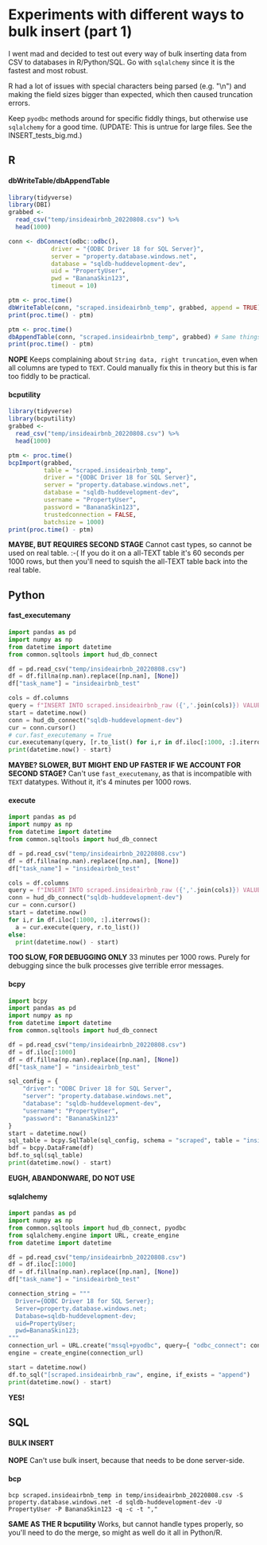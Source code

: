 # Experiments with different ways to bulk insert (part 1)
I went mad and decided to test out every way of bulk inserting data from CSV to databases in R/Python/SQL. Go with `sqlalchemy` since it is the fastest and most robust.

R had a lot of issues with special characters being parsed (e.g. "\n") and making the field sizes bigger than expected, which then caused truncation errors.

Keep `pyodbc` methods around for specific fiddly things, but otherwise use `sqlalchemy` for a good time. (UPDATE: This is untrue for large files. See the INSERT_tests_big.md.)


## R
#### dbWriteTable/dbAppendTable
```R
library(tidyverse)
library(DBI)
grabbed <-
  read_csv("temp/insideairbnb_20220808.csv") %>%
  head(1000)

conn <- dbConnect(odbc::odbc(),
            driver = "{ODBC Driver 18 for SQL Server}",
            server = "property.database.windows.net",
            database = "sqldb-huddevelopment-dev",
            uid = "PropertyUser",
            pwd = "BananaSkin123",
            timeout = 10)

ptm <- proc.time()
dbWriteTable(conn, "scraped.insideairbnb_temp", grabbed, append = TRUE)
print(proc.time() - ptm)

ptm <- proc.time()
dbAppendTable(conn, "scraped.insideairbnb_temp", grabbed) # Same things
print(proc.time() - ptm)
```
**NOPE**
Keeps complaining about `String data, right truncation`, even when all columns are typed to `TEXT`. Could manually fix this in theory but this is far too fiddly to be practical.

#### bcputility
```R
library(tidyverse)
library(bcputility)
grabbed <-
  read_csv("temp/insideairbnb_20220808.csv") %>%
  head(1000)

ptm <- proc.time()
bcpImport(grabbed,
          table = "scraped.insideairbnb_temp",
          driver = "{ODBC Driver 18 for SQL Server}",
          server = "property.database.windows.net",
          database = "sqldb-huddevelopment-dev",
          username = "PropertyUser",
          password = "BananaSkin123",
          trustedconnection = FALSE,
          batchsize = 1000)
print(proc.time() - ptm)
```
**MAYBE, BUT REQUIRES SECOND STAGE**
Cannot cast types, so cannot be used on real table. :-( If you do it on a all-TEXT table it's 60 seconds per 1000 rows, but then you'll need to squish the all-TEXT table back into the real table.


## Python
#### fast_executemany
```py
import pandas as pd
import numpy as np
from datetime import datetime
from common.sqltools import hud_db_connect

df = pd.read_csv("temp/insideairbnb_20220808.csv")
df = df.fillna(np.nan).replace([np.nan], [None])
df["task_name"] = "insideairbnb_test"

cols = df.columns
query = f"INSERT INTO scraped.insideairbnb_raw ({','.join(cols)}) VALUES({','.join(['?'] * len(cols))})"
start = datetime.now()
conn = hud_db_connect("sqldb-huddevelopment-dev")
cur = conn.cursor()
# cur.fast_executemany = True
cur.executemany(query, [r.to_list() for i,r in df.iloc[:1000, :].iterrows()])
print(datetime.now() - start)
```
**MAYBE? SLOWER, BUT MIGHT END UP FASTER IF WE ACCOUNT FOR SECOND STAGE?**
Can't use `fast_executemany`, as that is incompatible with `TEXT` datatypes. Without it, it's 4 minutes per 1000 rows.

#### execute
```py
import pandas as pd
import numpy as np
from datetime import datetime
from common.sqltools import hud_db_connect

df = pd.read_csv("temp/insideairbnb_20220808.csv")
df = df.fillna(np.nan).replace([np.nan], [None])
df["task_name"] = "insideairbnb_test"

cols = df.columns
query = f"INSERT INTO scraped.insideairbnb_raw ({','.join(cols)}) VALUES({','.join(['?'] * len(cols))})"
conn = hud_db_connect("sqldb-huddevelopment-dev")
cur = conn.cursor()
start = datetime.now()
for i,r in df.iloc[:1000, :].iterrows():
  a = cur.execute(query, r.to_list())
else:
  print(datetime.now() - start)
```
**TOO SLOW, FOR DEBUGGING ONLY**
33 minutes per 1000 rows. Purely for debugging since the bulk processes give terrible error messages.

#### bcpy
```py
import bcpy
import pandas as pd
import numpy as np
from datetime import datetime
from common.sqltools import hud_db_connect

df = pd.read_csv("temp/insideairbnb_20220808.csv")
df = df.iloc[:1000]
df = df.fillna(np.nan).replace([np.nan], [None])
df["task_name"] = "insideairbnb_test"

sql_config = {
    "driver": "ODBC Driver 18 for SQL Server",
    "server": "property.database.windows.net",
    "database": "sqldb-huddevelopment-dev",
    "username": "PropertyUser",
    "password": "BananaSkin123"
}
start = datetime.now()
sql_table = bcpy.SqlTable(sql_config, schema = "scraped", table = "insideairbnb_temp")
bdf = bcpy.DataFrame(df)
bdf.to_sql(sql_table)
print(datetime.now() - start)
```
**EUGH, ABANDONWARE, DO NOT USE**

#### sqlalchemy
```py
import pandas as pd
import numpy as np
from common.sqltools import hud_db_connect, pyodbc
from sqlalchemy.engine import URL, create_engine
from datetime import datetime

df = pd.read_csv("temp/insideairbnb_20220808.csv")
df = df.iloc[:1000]
df = df.fillna(np.nan).replace([np.nan], [None])
df["task_name"] = "insideairbnb_test"

connection_string = """
  Driver={ODBC Driver 18 for SQL Server};
  Server=property.database.windows.net;
  Database=sqldb-huddevelopment-dev;
  uid=PropertyUser;
  pwd=BananaSkin123;
"""
connection_url = URL.create("mssql+pyodbc", query={ "odbc_connect": connection_string })
engine = create_engine(connection_url)

start = datetime.now()
df.to_sql("[scraped.insideairbnb_raw", engine, if_exists = "append")
print(datetime.now() - start)
```
**YES!**


## SQL
#### BULK INSERT
**NOPE**
Can't use bulk insert, because that needs to be done server-side.

#### bcp
```
bcp scraped.insideairbnb_temp in temp/insideairbnb_20220808.csv -S property.database.windows.net -d sqldb-huddevelopment-dev -U PropertyUser -P BananaSkin123 -q -c -t ","
```
**SAME AS THE R bcputility**
Works, but cannot handle types properly, so you'll need to do the merge, so might as well do it all in Python/R.
